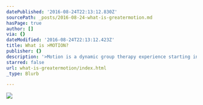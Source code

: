 ```yaml
---
datePublished: '2016-08-24T22:13:12.830Z'
sourcePath: _posts/2016-08-24-what-is-greatermotion.md
hasPage: true
author: []
via: {}
dateModified: '2016-08-24T22:13:12.423Z'
title: What is >MOTION?
publisher: {}
description: '>Motion is a dynamic group therapy experience starting in London in 2017'
starred: false
url: what-is-greatermotion/index.html
_type: Blurb

---
```

![](https://the-grid-user-content.s3-us-west-2.amazonaws.com/3484bfd8-b386-480e-8d97-ac87b7e6d152.jpg)